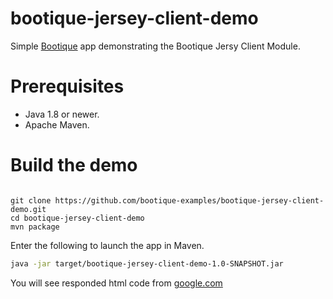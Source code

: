 # bootique-jersey-client-demo

Simple [Bootique](http://bootique.io) app demonstrating the Bootique Jersy Client Module.

# Prerequisites
* Java 1.8 or newer.
* Apache Maven.

# Build the demo

```

git clone https://github.com/bootique-examples/bootique-jersey-client-demo.git
cd bootique-jersey-client-demo
mvn package
```
Enter the following to launch the app in Maven.

```bash
java -jar target/bootique-jersey-client-demo-1.0-SNAPSHOT.jar
```

You will see responded html code from [google.com](https://google.com)
